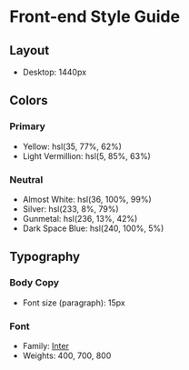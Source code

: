 # Front-end Style Guide

## Layout

- Desktop: 1440px

## Colors

### Primary

- Yellow: hsl(35, 77%, 62%)
- Light Vermillion: hsl(5, 85%, 63%)

### Neutral

- Almost White: hsl(36, 100%, 99%)
- Silver: hsl(233, 8%, 79%)
- Gunmetal: hsl(236, 13%, 42%)
- Dark Space Blue: hsl(240, 100%, 5%)

## Typography

### Body Copy

- Font size (paragraph): 15px

### Font

- Family: [Inter](https://fonts.google.com/specimen/Inter)
- Weights: 400, 700, 800
